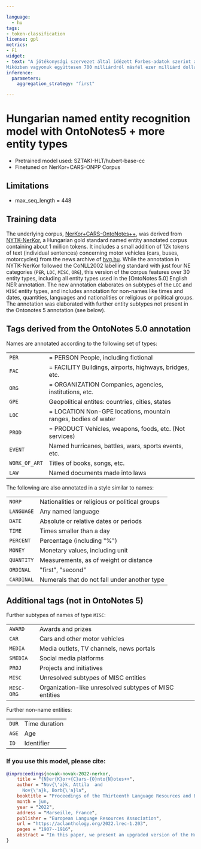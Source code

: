 ```yaml
---

language: 
  - hu
tags:
- token-classification
license: gpl
metrics:
- F1
widget:
- text: "A jótékonysági szervezet által idézett Forbes-adatok szerint a világ tíz leggazdagabb embere: Elon Musk (Tesla, SpaceX), Jeff Bezos (Amazon, Blue Origin), Bernard Arnault és családja (LVMH, azaz Louis Vuitton és Moët Hennessy), Bill Gates (Microsoft), Larry Ellison (Oracle), Larry Page (Google), Sergey Brin (Google), Mark Zuckerberg (Facebook), Steve Ballmer (Microsoft) és Warren Buffett (befektető).
Miközben vagyonuk együttesen 700 milliárdról másfél ezer milliárd dollárra nőtt 2020 márciusa és 2021 novembere között, jelentős eltérések vannak közöttük: Musk vagyona több mint 1000 százalékos, míg Gatesé szerényebb, 30 százalékos növekedést mutatott."
inference:
  parameters:
    aggregation_strategy: "first"

---
```


# Hungarian named entity recognition model with OntoNotes5 + more entity types

  - Pretrained model used: SZTAKI-HLT/hubert-base-cc 
  - Finetuned on NerKor+CARS-ONPP Corpus
  	
## Limitations

- max_seq_length = 448

## Training data

The underlying corpus, [NerKor+CARS-OntoNotes++](https://github.com/ppke-nlpg/NYTK-NerKor-Cars-OntoNotesPP), was derived from [NYTK-NerKor](https://github.com/nytud/NYTK-NerKor), a Hungarian gold standard named entity annotated corpus containing about 1 million tokens. 
It includes a small addition of 12k tokens of text (individual sentences) concerning motor vehicles (cars, buses, motorcycles) from the news archive of [hvg.hu](hvg.hu).
While the annotation in NYTK-NerKor followed the CoNLL2002 labelling standard with just four NE categories (`PER`, `LOC`, `MISC`, `ORG`), this version of the corpus features over 30 entity types, including all entity types used in the [OntoNotes 5.0] English NER annotation.
The new annotation elaborates on subtypes of the `LOC` and `MISC` entity types, and includes annotation for non-names like times and dates, quantities, languages and nationalities or religious or political groups. The annotation was elaborated with further entity subtypes not present in the Ontonotes 5 annotation (see below).

## Tags derived from the OntoNotes 5.0 annotation

Names are annotated according to the following set of types:

| | | 
|---|---------|
|`PER` | = PERSON People, including fictional |
|`FAC` | = FACILITY Buildings, airports, highways, bridges, etc. |
|`ORG` | = ORGANIZATION Companies, agencies, institutions, etc. |
|`GPE` | Geopolitical entites: countries, cities, states |
|`LOC` | = LOCATION Non-GPE locations, mountain ranges, bodies of water |
|`PROD` | = PRODUCT Vehicles, weapons, foods, etc. (Not services) |
|`EVENT` | Named hurricanes, battles, wars, sports events, etc. |
|`WORK_OF_ART` | Titles of books, songs, etc. |
|`LAW` | Named documents made into laws  |

The following are also annotated in a style similar to names:

| | | 
|---|---------|
| `NORP` | Nationalities or religious or political groups |
| `LANGUAGE` | Any named language |
| `DATE` | Absolute or relative dates or periods |
| `TIME` | Times smaller than a day |
| `PERCENT` | Percentage (including "%") |
| `MONEY` | Monetary values, including unit |
| `QUANTITY` | Measurements, as of weight or distance |
| `ORDINAL` | "first", "second" |
| `CARDINAL` | Numerals that do not fall under another type |

## Additional tags (not in OntoNotes 5)
Further subtypes of names of type `MISC`:

| | |
|-|-|
|`AWARD`| Awards and prizes |
| `CAR` | Cars and other motor vehicles |
|`MEDIA`| Media outlets, TV channels, news portals|
|`SMEDIA`| Social media platforms|
|`PROJ`| Projects and initiatives |
|`MISC`| Unresolved subtypes of MISC entities |
|`MISC-ORG`| Organization-like unresolved subtypes of MISC entities |

Further non-name entities:

| | |
|-|-|
|`DUR` |Time duration
|`AGE` |Age
|`ID`| Identifier

### If you use this model, please cite:

```bibtex
@inproceedings{novak-novak-2022-nerkor,
    title = "{N}er{K}or+{C}ars-{O}nto{N}otes++",
    author = "Nov{\'a}k, Attila  and
      Nov{\'a}k, Borb{\'a}la",
    booktitle = "Proceedings of the Thirteenth Language Resources and Evaluation Conference",
    month = jun,
    year = "2022",
    address = "Marseille, France",
    publisher = "European Language Resources Association",
    url = "https://aclanthology.org/2022.lrec-1.203",
    pages = "1907--1916",
    abstract = "In this paper, we present an upgraded version of the Hungarian NYTK-NerKor named entity corpus, which contains about twice as many annotated spans and 7 times as many distinct entity types as the original version. We used an extended version of the OntoNotes 5 annotation scheme including time and numerical expressions. NerKor is the newest and biggest NER corpus for Hungarian containing diverse domains. We applied cross-lingual transfer of NER models trained for other languages based on multilingual contextual language models to preannotate the corpus. We corrected the annotation semi-automatically and manually. Zero-shot preannotation was very effective with about 0.82 F1 score for the best model. We also added a 12000-token subcorpus on cars and other motor vehicles. We trained and release a transformer-based NER tagger for Hungarian using the annotation in the new corpus version, which provides similar performance to an identical model trained on the original version of the corpus.",
}
```